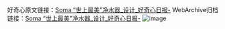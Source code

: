 好奇心原文链接：[Soma “世上最美”净水器_设计_好奇心日报-](https://www.qdaily.com/articles/8046.html)
WebArchive归档链接：[Soma “世上最美”净水器_设计_好奇心日报-](http://web.archive.org/web/20190623151953/https://www.qdaily.com/articles/8046.html)
![image](http://ww3.sinaimg.cn/large/007d5XDply1g3va3zztdyj30u030y133)